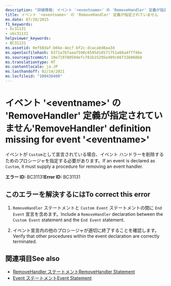 ```yaml
---
description: "詳細情報: イベント '<eventname>' の 'RemoveHandler' 定義が指定されていません"
title: イベント '<eventname>' の 'RemoveHandler' 定義が指定されていません
ms.date: 07/20/2015
f1_keywords:
- bc31131
- vbc31131
helpviewer_keywords:
- BC31131
ms.assetid: 0ef68daf-b66e-4ecf-bf2c-dcacabd8aa3d
ms.openlocfilehash: 6371a7b7aaaf590c8595d18571751a68a4fff46e
ms.sourcegitcommit: 10e719780594efc781b15295e499c66f316068b8
ms.translationtype: HT
ms.contentlocale: ja-JP
ms.lasthandoff: 02/14/2021
ms.locfileid: "100436400"
---
```

# <a name="removehandler-definition-missing-for-event-eventname"></a><span data-ttu-id="42b6b-103">イベント '\<eventname>' の 'RemoveHandler' 定義が指定されていません</span><span class="sxs-lookup"><span data-stu-id="42b6b-103">'RemoveHandler' definition missing for event '\<eventname>'</span></span>

<span data-ttu-id="42b6b-104">イベントが `Custom`として宣言されている場合、イベント ハンドラーを削除するためのプロシージャを指定する必要があります。</span><span class="sxs-lookup"><span data-stu-id="42b6b-104">If an event is declared as `Custom`, it must supply a procedure for removing an event handler.</span></span>  
  
 <span data-ttu-id="42b6b-105">**エラー ID:** BC31131</span><span class="sxs-lookup"><span data-stu-id="42b6b-105">**Error ID:** BC31131</span></span>  
  
## <a name="to-correct-this-error"></a><span data-ttu-id="42b6b-106">このエラーを解決するには</span><span class="sxs-lookup"><span data-stu-id="42b6b-106">To correct this error</span></span>  
  
1. <span data-ttu-id="42b6b-107">`RemoveHandler` ステートメントと `Custom Event` ステートメントの間に `End Event` 宣言を含めます。</span><span class="sxs-lookup"><span data-stu-id="42b6b-107">Include a `RemoveHandler` declaration between the `Custom Event` statement and the `End Event` statement.</span></span>  
  
2. <span data-ttu-id="42b6b-108">イベント宣言内の他のプロシージャが適切に終了することを確認します。</span><span class="sxs-lookup"><span data-stu-id="42b6b-108">Verify that other procedures within the event declaration are correctly terminated.</span></span>  
  
## <a name="see-also"></a><span data-ttu-id="42b6b-109">関連項目</span><span class="sxs-lookup"><span data-stu-id="42b6b-109">See also</span></span>

- [<span data-ttu-id="42b6b-110">RemoveHandler ステートメント</span><span class="sxs-lookup"><span data-stu-id="42b6b-110">RemoveHandler Statement</span></span>](../language-reference/statements/removehandler-statement.md)
- [<span data-ttu-id="42b6b-111">Event ステートメント</span><span class="sxs-lookup"><span data-stu-id="42b6b-111">Event Statement</span></span>](../language-reference/statements/event-statement.md)
